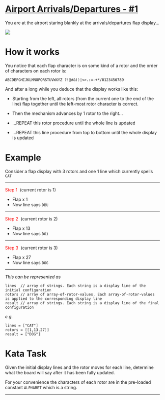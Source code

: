 # [Airport Arrivals/Departures - #1](https://www.codewars.com/kata/airport-arrivals-slash-departures-number-1 "https://www.codewars.com/kata/57feb00f08d102352400026e")

You are at the airport staring blankly at the arrivals/departures flap display...

<div style="width:75%"><img src="http://www.airport-arrivals-departures.com/img/meta/1200_630_arrivals-departures.png"></div>

# How it works

You notice that each flap character is on some kind of a rotor and the order of characters on each rotor is:

```ABCDEFGHIJKLMNOPQRSTUVWXYZ ?!@#&()|<>.:=-+*/0123456789```

And after a long while you deduce that the display works like this:

* Starting from the left, all rotors (from the current one to the end of the line) flap together until the left-most rotor character is correct.


* Then the mechanism advances by 1 rotor to the right...


* ...REPEAT this rotor procedure until the whole line is updated


* ...REPEAT this line procedure from top to bottom until the whole display is updated

# Example

Consider a flap display with 3 rotors and one 1 line which currently spells ```CAT```

<hr><span style="color:red">Step 1</span>  (current rotor is 1)

* Flap x 1
* Now line says ```DBU```

<hr><span style="color:red">Step 2</span>  (current rotor is 2)

* Flap x 13
* Now line says ```DO)```

<hr><span style="color:red">Step 3</span>  (current rotor is 3)

* Flap x 27
* Now line says ```DOG```

<hr>

*This can be represented as*

```
lines  // array of strings. Each string is a display line of the initial configuration
rotors // array of array-of-rotor-values. Each array-of-rotor-values is applied to the corresponding display line
result // array of strings. Each string is a display line of the final configuration
```

*e.g.*

```
lines = ["CAT"]
rotors = [[1,13,27]]
result = ["DOG"]
```


# Kata Task

Given the initial display lines and the rotor moves for each line, determine what the board will say after it has been fully updated.

For your convenience the characters of each rotor are in the pre-loaded constant ```ALPHABET``` which is a string.
<hr>
